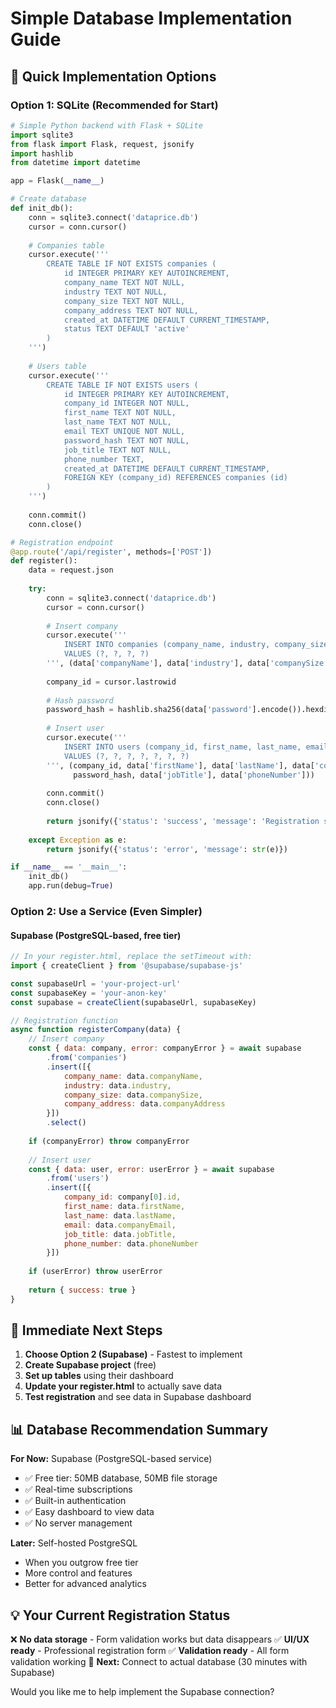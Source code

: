 # Simple Database Implementation Guide

## 🎯 Quick Implementation Options

### Option 1: SQLite (Recommended for Start)
```python
# Simple Python backend with Flask + SQLite
import sqlite3
from flask import Flask, request, jsonify
import hashlib
from datetime import datetime

app = Flask(__name__)

# Create database
def init_db():
    conn = sqlite3.connect('dataprice.db')
    cursor = conn.cursor()
    
    # Companies table
    cursor.execute('''
        CREATE TABLE IF NOT EXISTS companies (
            id INTEGER PRIMARY KEY AUTOINCREMENT,
            company_name TEXT NOT NULL,
            industry TEXT NOT NULL,
            company_size TEXT NOT NULL,
            company_address TEXT NOT NULL,
            created_at DATETIME DEFAULT CURRENT_TIMESTAMP,
            status TEXT DEFAULT 'active'
        )
    ''')
    
    # Users table
    cursor.execute('''
        CREATE TABLE IF NOT EXISTS users (
            id INTEGER PRIMARY KEY AUTOINCREMENT,
            company_id INTEGER NOT NULL,
            first_name TEXT NOT NULL,
            last_name TEXT NOT NULL,
            email TEXT UNIQUE NOT NULL,
            password_hash TEXT NOT NULL,
            job_title TEXT NOT NULL,
            phone_number TEXT,
            created_at DATETIME DEFAULT CURRENT_TIMESTAMP,
            FOREIGN KEY (company_id) REFERENCES companies (id)
        )
    ''')
    
    conn.commit()
    conn.close()

# Registration endpoint
@app.route('/api/register', methods=['POST'])
def register():
    data = request.json
    
    try:
        conn = sqlite3.connect('dataprice.db')
        cursor = conn.cursor()
        
        # Insert company
        cursor.execute('''
            INSERT INTO companies (company_name, industry, company_size, company_address)
            VALUES (?, ?, ?, ?)
        ''', (data['companyName'], data['industry'], data['companySize'], data['companyAddress']))
        
        company_id = cursor.lastrowid
        
        # Hash password
        password_hash = hashlib.sha256(data['password'].encode()).hexdigest()
        
        # Insert user
        cursor.execute('''
            INSERT INTO users (company_id, first_name, last_name, email, password_hash, job_title, phone_number)
            VALUES (?, ?, ?, ?, ?, ?, ?)
        ''', (company_id, data['firstName'], data['lastName'], data['companyEmail'], 
              password_hash, data['jobTitle'], data['phoneNumber']))
        
        conn.commit()
        conn.close()
        
        return jsonify({'status': 'success', 'message': 'Registration successful'})
        
    except Exception as e:
        return jsonify({'status': 'error', 'message': str(e)})

if __name__ == '__main__':
    init_db()
    app.run(debug=True)
```

### Option 2: Use a Service (Even Simpler)

#### Supabase (PostgreSQL-based, free tier)
```javascript
// In your register.html, replace the setTimeout with:
import { createClient } from '@supabase/supabase-js'

const supabaseUrl = 'your-project-url'
const supabaseKey = 'your-anon-key'
const supabase = createClient(supabaseUrl, supabaseKey)

// Registration function
async function registerCompany(data) {
    // Insert company
    const { data: company, error: companyError } = await supabase
        .from('companies')
        .insert([{
            company_name: data.companyName,
            industry: data.industry,
            company_size: data.companySize,
            company_address: data.companyAddress
        }])
        .select()
    
    if (companyError) throw companyError
    
    // Insert user
    const { data: user, error: userError } = await supabase
        .from('users')
        .insert([{
            company_id: company[0].id,
            first_name: data.firstName,
            last_name: data.lastName,
            email: data.companyEmail,
            job_title: data.jobTitle,
            phone_number: data.phoneNumber
        }])
    
    if (userError) throw userError
    
    return { success: true }
}
```

## 🚀 Immediate Next Steps

1. **Choose Option 2 (Supabase)** - Fastest to implement
2. **Create Supabase project** (free)
3. **Set up tables** using their dashboard
4. **Update your register.html** to actually save data
5. **Test registration** and see data in Supabase dashboard

## 📊 Database Recommendation Summary

**For Now:** Supabase (PostgreSQL-based service)
- ✅ Free tier: 50MB database, 50MB file storage
- ✅ Real-time subscriptions
- ✅ Built-in authentication
- ✅ Easy dashboard to view data
- ✅ No server management

**Later:** Self-hosted PostgreSQL
- When you outgrow free tier
- More control and features
- Better for advanced analytics

## 💡 Your Current Registration Status

❌ **No data storage** - Form validation works but data disappears
✅ **UI/UX ready** - Professional registration form
✅ **Validation ready** - All form validation working
🔄 **Next:** Connect to actual database (30 minutes with Supabase)

Would you like me to help implement the Supabase connection?